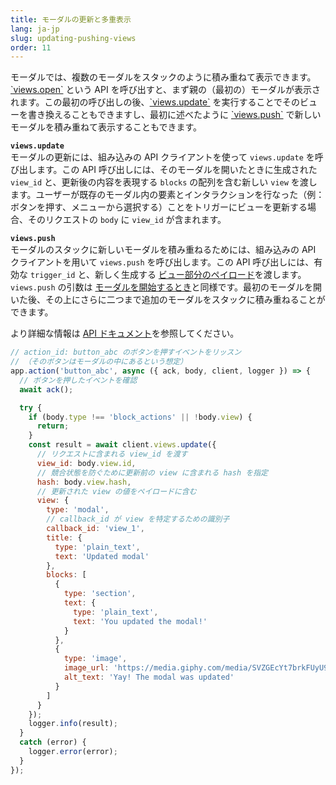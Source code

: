```yaml
---
title: モーダルの更新と多重表示
lang: ja-jp
slug: updating-pushing-views
order: 11
---
```


<div class="section-content">
モーダルでは、複数のモーダルをスタックのように積み重ねて表示できます。<a href="https://api.slack.com/methods/views.open">`views.open`</a> という API を呼び出すと、まず親の（最初の）モーダルが表示されます。この最初の呼び出しの後、<a href="https://api.slack.com/methods/views.update">`views.update`</a> を実行することでそのビューを書き換えることもできますし、最初に述べたように <a href="https://api.slack.com/methods/views.push">`views.push`</a> で新しいモーダルを積み重ねて表示することもできます。

<strong><code>views.update</code></strong><br>
モーダルの更新には、組み込みの API クライアントを使って <code>views.update</code> を呼び出します。この API 呼び出しには、そのモーダルを開いたときに生成された <code>view_id</code> と、更新後の内容を表現する <code>blocks</code> の配列を含む新しい <code>view</code> を渡します。ユーザーが既存のモーダル内の要素とインタラクションを行なった（例：ボタンを押す、メニューから選択する）ことをトリガーにビューを更新する場合、そのリクエストの <code>body</code> に <code>view_id</code> が含まれます。

<strong><code>views.push</code></strong><br>
モーダルのスタックに新しいモーダルを積み重ねるためには、組み込みの API クライアントを用いて <code>views.push</code> を呼び出します。この API 呼び出しには、有効な <code>trigger_id</code> と、新しく生成する <a href="https://api.slack.com/reference/block-kit/views">ビュー部分のペイロード</a>を渡します。`views.push` の引数は <a href="#creating-modals">モーダルを開始するとき</a>と同様です。最初のモーダルを開いた後、その上にさらに二つまで追加のモーダルをスタックに積み重ねることができます。

より詳細な情報は <a href="https://slack.dev/bolt/concepts#view_submissions">API ドキュメント</a>を参照してください。
</div>

```javascript
// action_id: button_abc のボタンを押すイベントをリッスン
// （そのボタンはモーダルの中にあるという想定）
app.action('button_abc', async ({ ack, body, client, logger }) => {
  // ボタンを押したイベントを確認
  await ack();

  try {
    if (body.type !== 'block_actions' || !body.view) {
      return;
    }
    const result = await client.views.update({
      // リクエストに含まれる view_id を渡す
      view_id: body.view.id,
      // 競合状態を防ぐために更新前の view に含まれる hash を指定
      hash: body.view.hash,
      // 更新された view の値をペイロードに含む
      view: {
        type: 'modal',
        // callback_id が view を特定するための識別子
        callback_id: 'view_1',
        title: {
          type: 'plain_text',
          text: 'Updated modal'
        },
        blocks: [
          {
            type: 'section',
            text: {
              type: 'plain_text',
              text: 'You updated the modal!'
            }
          },
          {
            type: 'image',
            image_url: 'https://media.giphy.com/media/SVZGEcYt7brkFUyU90/giphy.gif',
            alt_text: 'Yay! The modal was updated'
          }
        ]
      }
    });
    logger.info(result);
  }
  catch (error) {
    logger.error(error);
  }
});
```
